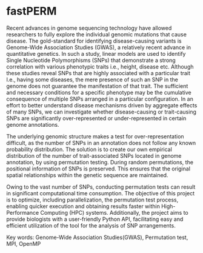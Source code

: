 # fastPERM

Recent advances in genome sequencing technology have allowed researchers to fully explore the individual genomic mutations that cause disease.  The gold-standard for identifying disease-causing variants is Genome-Wide Association Studies (GWAS), a relatively recent advance in quantitative genetics. In such a study, linear models are used to identify Single Nucleotide Polymorphisms (SNPs) that demonstrate a strong correlation with various phenotypic traits i.e., height, disease etc. Although these studies reveal SNPs that are highly associated with a particular trait I.e., having some diseases, the mere presence of such an SNP in the genome does not guarantee the manifestation of that trait. The sufficient and necessary conditions for a specific phenotype may be the cumulative consequence of multiple SNPs arranged in a particular configuration. In an effort to better understand disease mechanisms driven by aggregate effects of many SNPs, we can investigate whether disease-causing or trait-causing SNPs are significantly over-represented or under-represented in certain genome annotations.

The underlying genomic structure makes a test for over-representation difficult, as the number of SNPs in an annotation does not follow any known probability distribution. The solution is to create our own empirical distribution of the number of trait-associated SNPs located in genome annotation, by using permutation testing. During random permutations, the positional information of SNPs is preserved. This ensures that the original spatial relationships within the genetic sequence are maintained.

Owing to the vast number of SNPs, conducting permutation tests can result in significant computational time consumption. The objective of this project is to optimize, including parallelization, the permutation test process, enabling quicker execution and obtaining results faster within High-Performance Computing (HPC) systems. Additionally, the project aims to provide biologists with a user-friendly Python API, facilitating easy and efficient utilization of the tool for the analysis of SNP arrangements.

Key words: Genome-Wide Association Studies(GWAS), Permutation test, MPI, OpenMP
